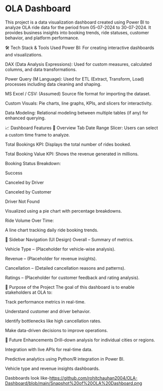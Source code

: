# OLA Dashboard

This project is a data visualization dashboard created using Power BI to analyze OLA ride data for the period from 05-07-2024 to 30-07-2024. It provides business insights into booking trends, ride statuses, customer behavior, and platform performance.

🛠️ Tech Stack & Tools Used
Power BI: For creating interactive dashboards and visualizations.

DAX (Data Analysis Expressions): Used for custom measures, calculated columns, and data transformations.

Power Query (M Language): Used for ETL (Extract, Transform, Load) processes including data cleaning and shaping.

MS Excel / CSV: (Assumed) Source file format for importing the dataset.

Custom Visuals: Pie charts, line graphs, KPIs, and slicers for interactivity.

Data Modeling: Relational modeling between multiple tables (if any) for enhanced querying.

📈 Dashboard Features
🔹 Overview Tab
Date Range Slicer: Users can select a custom time frame to analyze.

Total Bookings KPI: Displays the total number of rides booked.

Total Booking Value KPI: Shows the revenue generated in millions.

Booking Status Breakdown:

Success

Canceled by Driver

Canceled by Customer

Driver Not Found

Visualized using a pie chart with percentage breakdowns.

Ride Volume Over Time:

A line chart tracking daily ride booking trends.

🔹 Sidebar Navigation (UI Design)
Overall – Summary of metrics.

Vehicle Type – (Placeholder for vehicle-wise analysis).

Revenue – (Placeholder for revenue insights).

Cancellation – (Detailed cancellation reasons and patterns).

Ratings – (Placeholder for customer feedback and rating analysis).

🎯 Purpose of the Project
The goal of this dashboard is to enable stakeholders at OLA to:

Track performance metrics in real-time.

Understand customer and driver behavior.

Identify bottlenecks like high cancellation rates.

Make data-driven decisions to improve operations.

📌 Future Enhancements
Drill-down analysis for individual cities or regions.

Integration with live APIs for real-time data.

Predictive analytics using Python/R integration in Power BI.

Vehicle type and revenue insights dashboards.

Dasbboards look like-https://github.com/rohitchauhan2004/OLA-Dashboard/blob/main/Snapshot%20of%20OLA%20Dashboard.png

